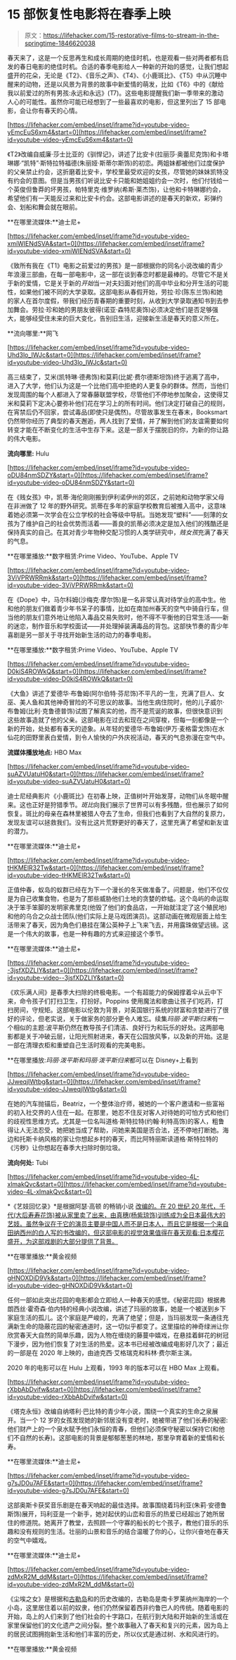 # 15 部恢复性电影将在春季上映

> 原文：<https://lifehacker.com/15-restorative-films-to-stream-in-the-springtime-1846620038>

春天来了，这是一个反思再生和成长周期的绝佳时机，也是观看一些对两者都有启发的春日电影的绝佳时机。合适的春季电影给人一种新的开始的感觉，让我们想起盛开的花朵，无论是《T2》、《音乐之声》、《T4》、《小鹿斑比》、《T5》中从沉睡中醒来的动物，还是以风景为背景的故事中新爱情的萌发，比如《T6》中的《献给我以前爱过的所有男孩:永远和永远》(T7)。这些电影提醒我们新一季带来的激动人心的可能性。虽然你可能已经想到了一些最喜欢的电影，但这里列出了 15 部电影，会让你有春天的心情。

 [https://lifehacker.com/embed/inset/iframe?id=youtube-video-yEmcEuS6xm4&start=0](https://lifehacker.com/embed/inset/iframe?id=youtube-video-yEmcEuS6xm4&start=0) 

《T2》改编自威廉·莎士比亚的《驯悍记》，讲述了比安卡(拉丽莎·奥蕾尼克饰)和卡塔琳娜·“凯特”·斯特拉特福德(朱丽娅·斯蒂尔斯饰)的初恋。两姐妹都被他们过度保护的父亲禁止约会，这折磨着比安卡，学校里最受欢迎的女孩，尽管她的妹妹凯特没有约会的意图。但是当男孩们听说比安卡只能和她姐姐约会一次时，他们付钱给一个英俊但鲁莽的坏男孩，帕特里克·维罗纳(希斯·莱杰饰)，让他和卡特琳娜约会，希望他们有一天能反过来和比安卡约会。这部电影讲述的是春天的新欢，彩弹约会、划船和舞会就在眼前。

**在哪里流媒体:**迪士尼+

 [https://lifehacker.com/embed/inset/iframe?id=youtube-video-xmiWIENdSVA&start=0](https://lifehacker.com/embed/inset/iframe?id=youtube-video-xmiWIENdSVA&start=0) 

《致所有我在《T1》电影之前爱过的男孩》是一部根据你的同名小说改编的青少年浪漫三部曲，在每一部电影中，这一部在谈到春恋时都是最棒的。尽管它不是关于新的爱情，它是关于新的*开始*当一对夫妇面对他们的高中毕业和分开生活的可能性，如果他们被不同的大学录取。这部电影从春假开始，劳拉·珍(陈东兰饰)和她的家人在首尔度假，带我们经历青春期的重要时刻，从收到大学录取通知书到去参加舞会。劳拉·珍和她的男朋友彼得(诺亚·森特尼奥饰)必须决定他们是否足够强大，能够经受住未来的巨大变化，告别旧生活，迎接新生活是春天的意义所在。

**流向哪里:**网飞

 [https://lifehacker.com/embed/inset/iframe?id=youtube-video-Uhd3lo_IWJc&start=0](https://lifehacker.com/embed/inset/iframe?id=youtube-video-Uhd3lo_IWJc&start=0) 

高三结束了，艾米(凯特琳·德弗饰)和莫莉(比妮·费尔德斯坦饰)终于逃离了高中，进入了大学，他们认为这是一个比他们高中拒绝的人更复杂的群体。然而，当他们发现周围的每个人都进入了常春藤联盟学校，尽管他们不停地参加聚会，这使得艾米和莫莉下定决心要弥补他们花在学习上的所有时间。他们决定打破自己的规则，在宵禁后仍不回家，尝试毒品(即使只是偶然)。尽管故事发生在春末，Booksmart 仍然带你经历了典型的春天邂逅，两人找到了爱情，并了解到他们的友谊需要如何转变才能在不断变化的生活中生存下来。这是一部关于摆脱旧的你，为新的你让路的伟大电影。

**流向哪里:** Hulu

 [https://lifehacker.com/embed/inset/iframe?id=youtube-video-oDU84nmSDZY&start=0](https://lifehacker.com/embed/inset/iframe?id=youtube-video-oDU84nmSDZY&start=0) 

在《贱女孩》中，凯蒂·海伦刚刚搬到伊利诺伊州的郊区，之前她和动物学家父母在非洲做了 12 年的野外研究。凯蒂在多年的家庭学校教育后被推入高中，这意味着她必须第一次学会在公立学校的社会等级中导航。当她发现“塑料”——刻薄的女孩为了维护自己的社会优势而活着——善良的凯蒂必须决定是加入他们的残酷还是保持真实的自己。在其对青少年物种交配习惯的人类学研究中，*贱女孩*充满了春天的气息。

**在哪里播放:**数字租赁:Prime Video、YouTube、Apple TV

 [https://lifehacker.com/embed/inset/iframe?id=youtube-video-3ViVPRWRRmk&start=0](https://lifehacker.com/embed/inset/iframe?id=youtube-video-3ViVPRWRRmk&start=0) 

在《Dope》中，马尔科姆(沙梅克·摩尔饰)是一名非常认真对待学业的高中生。他和他的朋友们做着青少年书呆子的事情，比如在南加州春天的空气中骑自行车，但当他的朋友们意外地让他陷入毒品交易失败时，他不得不平衡他的日常生活——新的迷恋，制作音乐和学校面试——并处理掉装满毒品的背包。这部快节奏的青少年喜剧是另一部关于寻找开始新生活的动力的春季电影。

**在哪里播放:**数字租赁:Prime Video、YouTube、Apple TV

 [https://lifehacker.com/embed/inset/iframe?id=youtube-video-D0kiS4ROWkQ&start=0](https://lifehacker.com/embed/inset/iframe?id=youtube-video-D0kiS4ROWkQ&start=0) 

《大鱼》讲述了爱德华·布鲁姆(阿尔伯特·芬尼饰)不平凡的一生，充满了巨人、女巫、美人鱼和其他神奇冒险的不可思议的故事。当他生病住院时，他的儿子威尔·布鲁姆(比利·克鲁德普饰)试图了解真实的他，而不是荒诞的故事，但很快意识到这些故事造就了他的父亲。这部电影在过去和现在之间穿梭，但每一刻都像是一个新的开始，处处都有春天的迹象。从年轻的爱德华·布鲁姆(伊万·麦格雷戈饰)在水仙花的田野里表白爱情，到令人愉快的户外庆祝活动，春天的气息弥漫在空气中。

**流媒体播放地点:** HBO Max

 [https://lifehacker.com/embed/inset/iframe?id=youtube-video-suAZVUatuH0&start=0](https://lifehacker.com/embed/inset/iframe?id=youtube-video-suAZVUatuH0&start=0) 

迪士尼经典影片《小鹿斑比》在初春上映，正值树叶开始发芽，动物们从冬眠中醒来。这也正好是狩猎季节。*斑比*向我们展示了世界可以有多残酷，但也展示了如何恢复。斑比的母亲在森林里被猎人夺去了生命，但我们也看到了大自然的复原力，发现友谊可以拯救我们。没有比这片荒野更好的春天了，这里充满了希望和新友谊的潜力。

**在哪里流媒体:**迪士尼+

 [https://lifehacker.com/embed/inset/iframe?id=youtube-video-tHKMElR32Tw&start=0](https://lifehacker.com/embed/inset/iframe?id=youtube-video-tHKMElR32Tw&start=0) 

正值仲春，蚁岛的蚁群已经在为下一个漫长的冬天做准备了。问题是，他们不仅仅是为自己收集食物，也是为了那些威胁他们土地的贪婪的蚱蜢。这个岛屿的命运取决于笨手笨脚的发明家弗里克(他毁了他们的食品店，一开始就注定了这个殖民地)和他的乌合之众战士团队(他们实际上是马戏团演员)。这部动画在微观层面上给生活带来了春天，因为角色们悬挂在蒲公英种子上飞来飞去，并用露珠做望远镜。这是一个伟大的故事，也是一种有趣的方式来迎接这个季节。

**在哪里流媒体:**迪士尼+

 [https://lifehacker.com/embed/inset/iframe?id=youtube-video--3jsfXDZLIY&start=0](https://lifehacker.com/embed/inset/iframe?id=youtube-video--3jsfXDZLIY&start=0) 

《欢乐满人间》是春季大扫除的终极电影。一个有超能力的保姆撑着伞从云中下来，命令孩子们打扫卫生，打扮好。Poppins 使用魔法和歌曲让孩子们吃药，打扫房间，守规矩。这部电影以伦敦为背景，对英国银行系统的财富和贪婪进行了很好的评论，但老实说，关于做家务的部分更令人难忘。续集*玛丽·波平斯归来*有一个相似的主题:波平斯仍然在教导孩子们清洁、良好行为和玩乐的好处。这两部电影都是关于冲破云层，让阳光照射进来，春天在公园放风筝，以及新的开始。这是一部在清理衣柜和重塑自己生活时观看的完美电影。

**在哪里播放:***玛丽·泼平斯*和*玛丽·泼平斯归来*都可以在 Disney+上看到

 [https://lifehacker.com/embed/inset/iframe?id=youtube-video-JJweqjIWtbg&start=0](https://lifehacker.com/embed/inset/iframe?id=youtube-video-JJweqjIWtbg&start=0) 

在她的汽车抛锚后，Beatriz，一个整体治疗师，被她的一个客户邀请和一些富裕的初入社交界的人住在一起。在那里，她忍不住反对客人对待她的可怕方式和他们的歧视性思维方式。尤其是一位名叫道格·斯特拉特(约翰·利特高饰)的客人，粗鲁得让人无法忍受，她把她当成了帮助，问她来美国是否合法，还不停地打断她。海边和托斯卡纳风格的家让你想起乡村的春天，而比阿特丽斯读道格·斯特拉特的《污秽》让你想起在春季大扫除时倒垃圾。

**流向何处:** Tubi

 [https://lifehacker.com/embed/inset/iframe?id=youtube-video-4L-xlmakQvc&start=0](https://lifehacker.com/embed/inset/iframe?id=youtube-video-4L-xlmakQvc&start=0) 

*《艺妓回忆录》*是根据阿瑟·高顿 的畅销小说 [改编的。在 20 世纪 20 年代，千代(大后寿寿花饰)被从家里卖了出来，由真穗(杨紫琼饰)训练成为全日本最伟大的艺妓。虽然争议在于它的演员主要是中国人而不是日本人，而且它是根据一个来自田纳西州的白人写的书改编的，但这部电影的视觉效果值得在春天观看:日本樱花盛开，为这部戏剧的大部分提供了背景。](https://www.goodreads.com/book/show/929.Memoirs_of_a_Geisha)

**在哪里播放:**黄金视频

 [https://lifehacker.com/embed/inset/iframe?id=youtube-video-gHNOXDiD9Vk&start=0](https://lifehacker.com/embed/inset/iframe?id=youtube-video-gHNOXDiD9Vk&start=0) 

任何一部如此突出花园的电影都会立即给人一种春天的感觉。《秘密花园》根据弗朗西丝·霍奇森·伯内特的经典小说改编，讲述了玛丽的故事，她是一个被送到乡下家庭生活的孤儿。这个家庭是严峻的，充满了绝望；但是，当玛丽发现一条通往充满新生命的隐蔽花园的秘密通道时，这一切似乎都变了。这里描绘的神奇绿洲让你欣赏春天大自然的简单乐趣，因为人物在缠绕的藤蔓中嬉戏，在悬挂着鲜花的树冠下漫步，因为他们恢复了对生活的热爱。这本书已经被改编成电影好几次了；最近的一部是在 2020 年上映的，由迪克西·艾格瑞克和科林·费尔斯主演。

2020 年的电影可以在 Hulu 上观看，1993 年的版本可以在 HBO Max 上观看。

 [https://lifehacker.com/embed/inset/iframe?id=youtube-video-rXbbAbDvifw&start=0](https://lifehacker.com/embed/inset/iframe?id=youtube-video-rXbbAbDvifw&start=0) 

《塔克永恒》改编自纳塔利·巴比特的青少年小说，围绕一个真实的生命之泉展开。当一个 12 岁的女孩发现她的新邻居没有变老时，她被带进了他们长寿的秘密:他们财产上的一个泉水赋予他们永恒的青春，但他们必须保守秘密以保持它(和他们不自然的长寿)。这部电影的背景是郁郁葱葱的林地，那里孕育着新的爱情和长寿。

**在哪里流媒体:**迪士尼+

 [https://lifehacker.com/embed/inset/iframe?id=youtube-video-g7sJD0u7AFE&start=0](https://lifehacker.com/embed/inset/iframe?id=youtube-video-g7sJD0u7AFE&start=0) 

这部奥斯卡获奖音乐剧是在春天响起的最佳选择。故事围绕着玛利亚(朱莉·安德鲁斯饰)展开，玛利亚是一个新手，她对起伏的山峦和音乐的热爱已经超出了她所居住的修道院。她离开了教堂，去照顾一个守寡的船长的七个孩子，教他们音乐的乐趣和没有规则的生活。壮丽的山景和音乐的结合温暖了你的心，让你兴奋地在春天的空气中嬉戏。

**在哪里流媒体:**迪士尼+

 [https://lifehacker.com/embed/inset/iframe?id=youtube-video-zdMxR2M_ddM&start=0](https://lifehacker.com/embed/inset/iframe?id=youtube-video-zdMxR2M_ddM&start=0) 

《尘埃之女》是根据和[古勒岛](https://en.wikipedia.org/wiki/Gullah)和的历史改编的，古勒岛是南卡罗莱纳州海岸的一个小岛，这里居住着以前的奴隶，他们仍然保留着西非约鲁巴人的传统。随着电影的开始，岛上的人们来到了他们社会的十字路口，在航行到大陆和开始新的生活或在家里保留他们的文化遗产之间分裂。整个故事融入了春天和复兴的元素，因为岛上的居民试图拥抱新生活和他们丰富的历史，所以仪式是通过树、水和风进行的。

**在哪里播放:**黄金视频